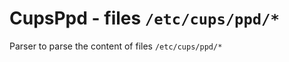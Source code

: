 CupsPpd - files ``/etc/cups/ppd/*``
===================================

Parser to parse the content of files ``/etc/cups/ppd/*``